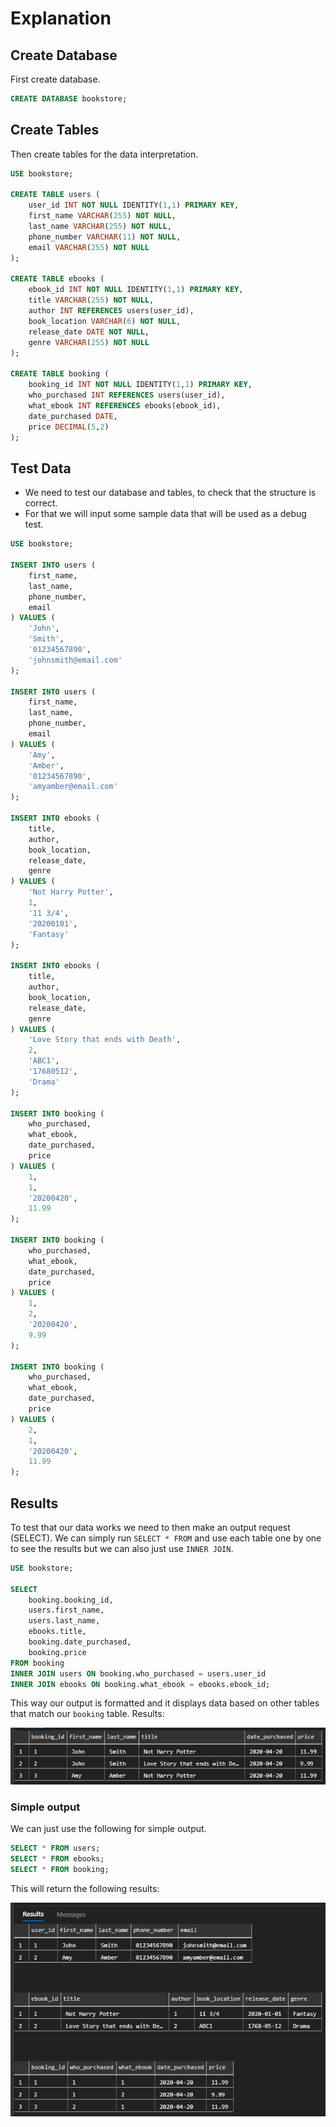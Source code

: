 # Explanation

## Create Database

First create database.

```sql
CREATE DATABASE bookstore;
```

## Create Tables

Then create tables for the data interpretation.

```sql
USE bookstore;

CREATE TABLE users (
    user_id INT NOT NULL IDENTITY(1,1) PRIMARY KEY,
    first_name VARCHAR(255) NOT NULL,
    last_name VARCHAR(255) NOT NULL,
    phone_number VARCHAR(11) NOT NULL,
    email VARCHAR(255) NOT NULL
);

CREATE TABLE ebooks (
    ebook_id INT NOT NULL IDENTITY(1,1) PRIMARY KEY,
    title VARCHAR(255) NOT NULL,
    author INT REFERENCES users(user_id),
    book_location VARCHAR(6) NOT NULL,
    release_date DATE NOT NULL,
    genre VARCHAR(255) NOT NULL
);

CREATE TABLE booking (
    booking_id INT NOT NULL IDENTITY(1,1) PRIMARY KEY,
    who_purchased INT REFERENCES users(user_id),
    what_ebook INT REFERENCES ebooks(ebook_id),
    date_purchased DATE,
    price DECIMAL(5,2)
);
```

## Test Data

- We need to test our database and tables, to check that the structure is correct.
- For that we will input some sample data that will be used as a debug test.

```sql
USE bookstore;

INSERT INTO users (
    first_name,
    last_name,
    phone_number,
    email
) VALUES (
    'John',
    'Smith',
    '01234567890',
    'johnsmith@email.com'
);

INSERT INTO users (
    first_name,
    last_name,
    phone_number,
    email
) VALUES (
    'Amy',
    'Amber',
    '01234567890',
    'amyamber@email.com'
);

INSERT INTO ebooks (
    title,
    author,
    book_location,
    release_date,
    genre
) VALUES (
    'Not Harry Potter',
    1,
    '11 3/4',
    '20200101',
    'Fantasy'
);

INSERT INTO ebooks (
    title,
    author,
    book_location,
    release_date,
    genre
) VALUES (
    'Love Story that ends with Death',
    2,
    'ABC1',
    '17680512',
    'Drama'
);

INSERT INTO booking (
    who_purchased,
    what_ebook,
    date_purchased,
    price
) VALUES (
    1,
    1,
    '20200420',
    11.99
);

INSERT INTO booking (
    who_purchased,
    what_ebook,
    date_purchased,
    price
) VALUES (
    1,
    2,
    '20200420',
    9.99
);

INSERT INTO booking (
    who_purchased,
    what_ebook,
    date_purchased,
    price
) VALUES (
    2,
    1,
    '20200420',
    11.99
);
```

## Results

To test that our data works we need to then make an output request (SELECT).
We can simply run `SELECT * FROM` and use each table one by one to see the results but we can also just use `INNER JOIN`.

```sql
USE bookstore;

SELECT
    booking.booking_id,
    users.first_name,
    users.last_name,
    ebooks.title,
    booking.date_purchased,
    booking.price
FROM booking
INNER JOIN users ON booking.who_purchased = users.user_id
INNER JOIN ebooks ON booking.what_ebook = ebooks.ebook_id;
```

This way our output is formatted and it displays data based on other tables that match our `booking` table. Results:

![result](result.png)

### Simple output

We can just use the following for simple output.

```sql
SELECT * FROM users;
SELECT * FROM ebooks;
SELECT * FROM booking;
```

This will return the following results:

![results2](result2.png)